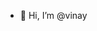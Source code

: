 - 👋 Hi, I’m @vinay
<!---
vinaysista/vinaysista is a ✨ special ✨ repository because its `README.md` (this file) appears on your GitHub profile.
You can click the Preview link to take a look at your changes.
--->
